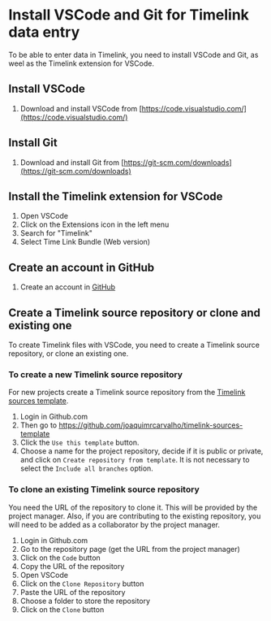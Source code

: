 # Install VSCode and Git for Timelink data entry

To be able to enter data in Timelink, you need to install VSCode and Git,
as weel as the Timelink extension for VSCode.

## Install VSCode

1. Download and install VSCode from [https://code.visualstudio.com/](https://code.visualstudio.com/)


## Install Git

1. Download and install Git from [https://git-scm.com/downloads](https://git-scm.com/downloads)

## Install the Timelink extension for VSCode

1. Open VSCode
2. Click on the Extensions icon in the left menu
3. Search for "Timelink"
4. Select Time Link Bundle (Web version)
   

## Create an account in GitHub

1. Create an account in [GitHub](http://github.com) 

## Create a Timelink source repository or clone and existing one

To create Timelink files with VSCode, you need to create a Timelink source repository, or clone an existing one.

### To create a new Timelink source repository

For new projects create a Timelink source repository from the [Timelink sources template](https://github.com/joaquimrcarvalho/timelink-sources-template).

1. Login in Github.com
2. Then go to https://github.com/joaquimrcarvalho/timelink-sources-template 
3. Click the `Use this template` button. 
4. Choose a name for the project repository, decide if it is public or private,  and click on `Create repository from template`. It is not
necessary to select the `Include all branches` option.

### To clone an existing Timelink source repository

You need the URL of the repository to clone it. This will be provided
by the project manager. Also, if you are contributing to the existing
repository, you will need to be added as a collaborator by the project
manager.

1. Login in Github.com
2. Go to the repository page (get the URL from the project manager)
3. Click on the `Code` button
4. Copy the URL of the repository
5. Open VSCode
6. Click on the `Clone Repository` button
7. Paste the URL of the repository
8. Choose a folder to store the repository
9. Click on the `Clone` button
    

